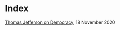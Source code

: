 # Index

[Thomas Jefferson on Democracy](https://humble-truthdevotee.github.io/jeff-on-democracy-2020-11-18), 18 November 2020
